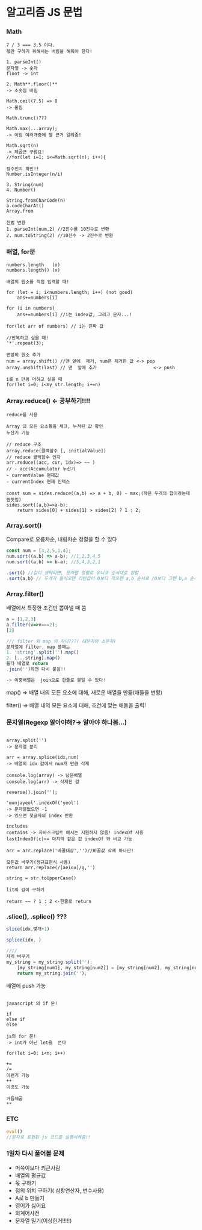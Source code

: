 # 알고리즘 JS 문법

### Math

```tsx
7 / 3 === 3.5 이다.
몫만 구하기 위해서는 버림을 해줘야 한다!

1. parseInt()
문자열 -> 숫자
floot -> int

2. Math**.floor()**
-> 소숫점 버림

Math.ceil(7.5) => 8
-> 올림

Math.trunc()???

Math.max(...array);
-> 이럼 여러개중에 젤 큰거 알려줌!

Math.sqrt(n)
-> 제곱근 구함요!
//for(let i=1; i<=Math.sqrt(n); i++){

정수인지 확인!!
Number.isInteger(n/i)

3. String(num)
4. Number()

String.fromCharCode(n)
a.codeCharAt()
Array.from

진법 변환
1. parseInt(num,2) //2진수를 10진수로 변환
2. num.toString(2) //10진수 -> 2진수로 변환
```

### 배열, for문

```tsx
numbers.length   (o) 
numbers.length() (x)

배열의 원소를 직접 입력할 때!

for (let = i; i<numbers.length; i++) (not good)
	ans+=numbers[i]

for (i in numbers)
	ans+=numbers[i] //i는 index값, 그리고 문자...!

for(let arr of numbers) // i는 진짜 값

//반복하고 싶을 때!
'*'.repeat(3);

맨앞의 원소 추가
num = array.shift() //맨 앞에  제거, num은 제거한 값 <-> pop
array.unshift(last) // 맨  앞에 추가                     <-> push

i를 n 만큼 더하고 싶을 때
for(let i=0; i<my_str.length; i+=n)
```

### Array.reduce() ← 공부하기!!!!

```tsx
reduce를 사용

Array 의 모든 요소들을 체크, 누적된 값 확인
누산기 기능

// reduce 구조
array.reduce(콜백함수 [, initialValue])
// reduce 콜백함수 인자
arr.reduce((acc, cur, idx)=> ~~ )
// - acc(Accumulator 누산기
- currentValue 현재값
- currentIndex 현재 인덱스

const sum = sides.reduce((a,b) => a + b, 0) - max;(작은 두개의 합이라는데 뭔뜻임)
sides.sort((a,b)=>a-b);
    return sides[0] + sides[1] > sides[2] ? 1 : 2;
```

### Array.sort()

Compare로 오름차순, 내림차순 정렬을 할 수 있다

```jsx
const num = [3,2,5,1,4];
num.sort((a,b) => a-b); //1,2,3,4,5
num.sort((a,b) => b-a); //5,4,3,2,1

.sort() //값이 생략되면, 문자열 정렬로 유니코 순서대로 정렬
.sort(a,b) // 두개가 들어오면 리턴값이 0보다 작으면 a,b 순서로 /0보다 크면 b,a 순서로 정렬한다
```

### Array.filter()

배열에서 특정한 조건만 뽑아낼 때 씀

```jsx
a = [1,2,3]
a.filter(v=>v===2);
[2]

/// filter 와 map 의 차이???( 대문자와 소문자)
문자열에 filter, map 쓸때는
1. 'string'.split('').map()
2. [...string].map()
둘다 배열로 return 
.join('')하면 다시 붙음!!

-> 이중배열은  join으로 한줄로 붙일 수 있다!
```

map() ⇒ 배열 내의 모든 요소에 대해, 새로운 배열을 만듦(애들을 변형)

filter() ⇒ 배열 내의 모든 요소에 대해,  조건에 맞는 애들을 출력!

### 문자열(****Regexp 알아야해?→ 알아야 하나봄…)****

```tsx

array.split('')
-> 문자열 분리

arr = array.splice(idx,num)
-> 배열의 idx 값에서 num개 만큼 삭제

console.log(array) -> 남은배열
console.log(arr) -> 삭제된 값

reverse().join('');

'munjayeol'.indexOf('yeol')
-> 문자열없으면 -1
-> 있으면 첫글자의 index 반환

includes 
contains -> 자바스크립트 에서는 지원하지 않음! indexOf 사용
lastIndexOf(c)<= 마지막 같은 값 indexOf 와 비교 가능

arr = arr.replace('바꿀대상','')//바꿀값 삭제 하나만!

모든값 바꾸기(정규표현식 사용)
return arr.replace(/[aeiou]/g,'')

string = str.toUpperCase()

lit의 길이 구하기

return ~~ ? 1 : 2 <-한줄로 return

```

### .slice(), .splice() ???

```jsx
slice(idx,몇개+1)

splice(idx, )

////
자리 바꾸기
my_string = my_string.split('');
    [my_string[num1], my_string[num2]] = [my_string[num2], my_string[num1]];
    return my_string.join('');
```

배열에 push 가눙

```tsx

javascript 의 if 문!

if
else if 
else

js의 for 문!
-> int가 아닌 let을  쓴다

for(let i=0; i<n; i++)

+=
/= 
이런거 가능
++ 
이것도 가능

거듭제곱 
**
```

### ETC

```jsx
eval()
//문자로 표현된 js 코드를 실행시켜줌!!
```

### 1일차 다시 풀어볼 문제 

- 머쓱이보다 키큰사람
- 배열의 평균값
- 몫 구하기
- 점의 위치 구하기( 삼항연산자, 변수사용)
- A로 b 만들기
- 영어가 싫어요
- 외계어사전
- 문자열 밀기(이상한거!!!!!)

